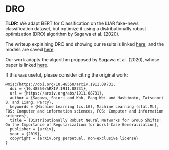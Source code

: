 # DRO
<b>TLDR:</b> We adapt BERT for Classification on the LIAR fake-news classification dataset, but optimize it using a distributionally robust optimization (DRO) algorithm by Sagawa et al. (2020). 

The writeup explaining DRO and showing our results is linked <a href="https://drive.google.com/file/d/1oZH67nraRTS5kXUM_nrTc0JiyF4bWEwI/view?usp=sharing">here</a>, and the models are saved <a href="https://drive.google.com/drive/folders/1wiEwUTLBuPDI8fj_GfYPWnl9gn81tovh?usp=sharing">here</a>.

Our work adapts the algorithm proposed by Sagawa et al. (2020), whose paper is linked <a href="https://arxiv.org/pdf/1911.08731.pdf">here</a>.

If this was useful, please consider citing the original work:
```
@misc{https://doi.org/10.48550/arxiv.1911.08731,
  doi = {10.48550/ARXIV.1911.08731},
  url = {https://arxiv.org/abs/1911.08731},
  author = {Sagawa, Shiori and Koh, Pang Wei and Hashimoto, Tatsunori B. and Liang, Percy},
  keywords = {Machine Learning (cs.LG), Machine Learning (stat.ML), FOS: Computer and information sciences, FOS: Computer and information sciences},
  title = {Distributionally Robust Neural Networks for Group Shifts: On the Importance of Regularization for Worst-Case Generalization},
  publisher = {arXiv},
  year = {2019},
  copyright = {arXiv.org perpetual, non-exclusive license}
}

```
